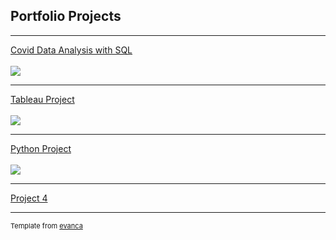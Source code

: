 ## Portfolio Projects

---

[Covid Data Analysis with SQL](/sample_page)
<br><br>
<img src="images/dummy_thumbnail.jpg?raw=true"/>

---
[Tableau Project](/pdf/sample_presentation.pdf)
<br><br>
<img src="images/dummy_thumbnail.jpg?raw=true"/>

---
[Python Project](http://example.com/)
<br><br>
<img src="images/dummy_thumbnail.jpg?raw=true"/>

---

[Project 4](sample_page.md)

---
<p style="font-size:11px">Template from <a href="https://github.com/evanca/quick-portfolio">evanca</a></p>
<!-- Remove above link if you don't want to attibute -->
